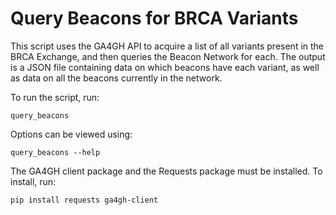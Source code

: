# Query Beacons for BRCA Variants

This script uses the GA4GH API to acquire a list of all variants present in the
BRCA Exchange, and then queries the Beacon Network for each. The output is a
JSON file containing data on which beacons have each variant, as well as data
on all the beacons currently in the network.

To run the script, run:

    query_beacons

Options can be viewed using:

    query_beacons --help

The GA4GH client package and the Requests package must be installed.
To install, run:

    pip install requests ga4gh-client
